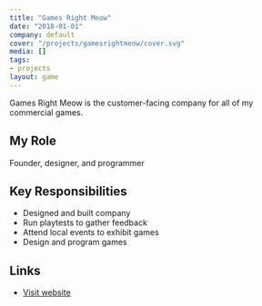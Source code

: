 ```yaml
---
title: "Games Right Meow"
date: "2018-01-01"
company: default
cover: "/projects/gamesrightmeow/cover.svg"
media: []
tags:
- projects
layout: game
---
```


Games Right Meow is the customer-facing company for all of my commercial games.

## My Role
Founder, designer, and programmer

## Key Responsibilities
* Designed and built company
* Run playtests to gather feedback
* Attend local events to exhibit games
* Design and program games

## Links
* [Visit website](http://gamesrightmeow.com)